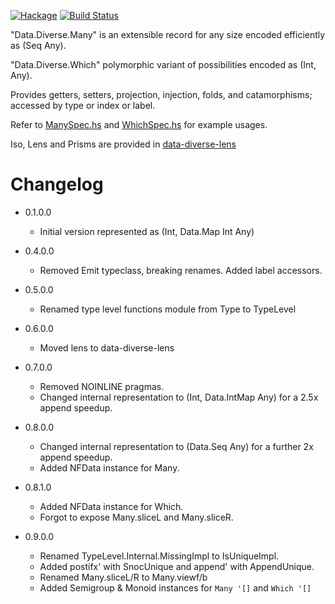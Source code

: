 [![Hackage](https://img.shields.io/hackage/v/data-diverse.svg)](https://hackage.haskell.org/package/data-diverse)
[![Build Status](https://secure.travis-ci.org/louispan/data-diverse.png?branch=master)](http://travis-ci.org/louispan/data-diverse)

"Data.Diverse.Many" is an extensible record for any size encoded efficiently as (Seq Any).

"Data.Diverse.Which" polymorphic variant of possibilities encoded as (Int, Any).

Provides getters, setters, projection, injection, folds, and catamorphisms;
accessed by type or index or label.

Refer to [ManySpec.hs](https://github.com/louispan/data-diverse/blob/master/test/Data/Diverse/ManySpec.hs) and [WhichSpec.hs](https://github.com/louispan/data-diverse/blob/master/test/Data/Diverse/WhichSpec.hs) for example usages.

Iso, Lens and Prisms are provided in [data-diverse-lens](http://hackage.haskell.org/package/data-diverse-lens)


# Changelog

* 0.1.0.0
  - Initial version represented as (Int, Data.Map Int Any)

* 0.4.0.0
  - Removed Emit typeclass, breaking renames. Added label accessors.

* 0.5.0.0
  - Renamed type level functions module from Type to TypeLevel

* 0.6.0.0
  - Moved lens to data-diverse-lens

* 0.7.0.0
  - Removed NOINLINE pragmas.
  - Changed internal representation to (Int, Data.IntMap Any) for a 2.5x append speedup.

* 0.8.0.0
  - Changed internal representation to (Data.Seq Any) for a further 2x append speedup.
  - Added NFData instance for Many.

* 0.8.1.0
  - Added NFData instance for Which.
  - Forgot to expose Many.sliceL and Many.sliceR.

* 0.9.0.0
  - Renamed TypeLevel.Internal.MissingImpl to IsUniqueImpl.
  - Added postifx' with SnocUnique and append' with AppendUnique.
  - Renamed Many.sliceL/R to Many.viewf/b
  - Added Semigroup & Monoid instances for `Many '[]` and `Which '[]`
